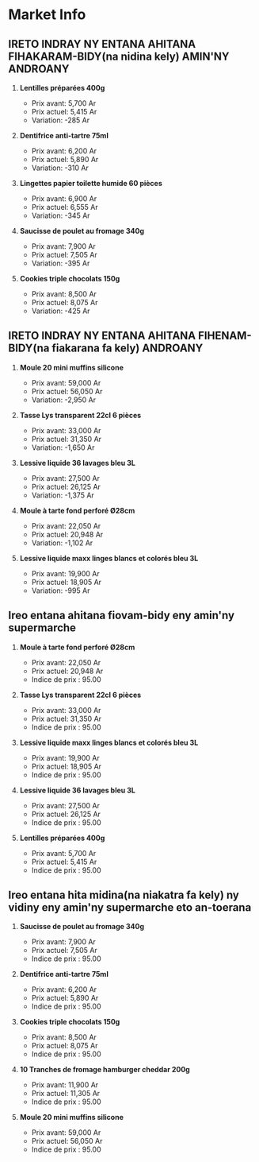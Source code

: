 # Market Info

## IRETO INDRAY NY ENTANA AHITANA FIHAKARAM-BIDY(na nidina kely) AMIN'NY ANDROANY

1. **Lentilles préparées 400g**
   - Prix avant: 5,700 Ar
   - Prix actuel: 5,415 Ar
   - Variation: -285 Ar

2. **Dentifrice anti-tartre 75ml**
   - Prix avant: 6,200 Ar
   - Prix actuel: 5,890 Ar
   - Variation: -310 Ar

3. **Lingettes papier toilette humide 60 pièces**
   - Prix avant: 6,900 Ar
   - Prix actuel: 6,555 Ar
   - Variation: -345 Ar

4. **Saucisse de poulet au fromage 340g**
   - Prix avant: 7,900 Ar
   - Prix actuel: 7,505 Ar
   - Variation: -395 Ar

5. **Cookies triple chocolats 150g**
   - Prix avant: 8,500 Ar
   - Prix actuel: 8,075 Ar
   - Variation: -425 Ar

## IRETO INDRAY NY ENTANA AHITANA FIHENAM-BIDY(na fiakarana fa kely) ANDROANY

1. **Moule 20 mini muffins silicone**
   - Prix avant: 59,000 Ar
   - Prix actuel: 56,050 Ar
   - Variation: -2,950 Ar

2. **Tasse Lys transparent 22cl 6 pièces**
   - Prix avant: 33,000 Ar
   - Prix actuel: 31,350 Ar
   - Variation: -1,650 Ar

3. **Lessive liquide 36 lavages bleu 3L**
   - Prix avant: 27,500 Ar
   - Prix actuel: 26,125 Ar
   - Variation: -1,375 Ar

4. **Moule à tarte fond perforé Ø28cm**
   - Prix avant: 22,050 Ar
   - Prix actuel: 20,948 Ar
   - Variation: -1,102 Ar

5. **Lessive liquide maxx linges blancs et colorés bleu 3L**
   - Prix avant: 19,900 Ar
   - Prix actuel: 18,905 Ar
   - Variation: -995 Ar

## Ireo entana ahitana fiovam-bidy eny amin'ny supermarche

1. **Moule à tarte fond perforé Ø28cm**
   - Prix avant: 22,050 Ar
   - Prix actuel: 20,948 Ar
   - Indice de prix : 95.00

2. **Tasse Lys transparent 22cl 6 pièces**
   - Prix avant: 33,000 Ar
   - Prix actuel: 31,350 Ar
   - Indice de prix : 95.00

3. **Lessive liquide maxx linges blancs et colorés bleu 3L**
   - Prix avant: 19,900 Ar
   - Prix actuel: 18,905 Ar
   - Indice de prix : 95.00

4. **Lessive liquide 36 lavages bleu 3L**
   - Prix avant: 27,500 Ar
   - Prix actuel: 26,125 Ar
   - Indice de prix : 95.00

5. **Lentilles préparées 400g**
   - Prix avant: 5,700 Ar
   - Prix actuel: 5,415 Ar
   - Indice de prix : 95.00

## Ireo entana hita midina(na niakatra fa kely) ny vidiny eny amin'ny supermarche eto an-toerana

1. **Saucisse de poulet au fromage 340g**
   - Prix avant: 7,900 Ar
   - Prix actuel: 7,505 Ar
   - Indice de prix : 95.00

2. **Dentifrice anti-tartre 75ml**
   - Prix avant: 6,200 Ar
   - Prix actuel: 5,890 Ar
   - Indice de prix : 95.00

3. **Cookies triple chocolats 150g**
   - Prix avant: 8,500 Ar
   - Prix actuel: 8,075 Ar
   - Indice de prix : 95.00

4. **10 Tranches de fromage hamburger cheddar 200g**
   - Prix avant: 11,900 Ar
   - Prix actuel: 11,305 Ar
   - Indice de prix : 95.00

5. **Moule 20 mini muffins silicone**
   - Prix avant: 59,000 Ar
   - Prix actuel: 56,050 Ar
   - Indice de prix : 95.00

